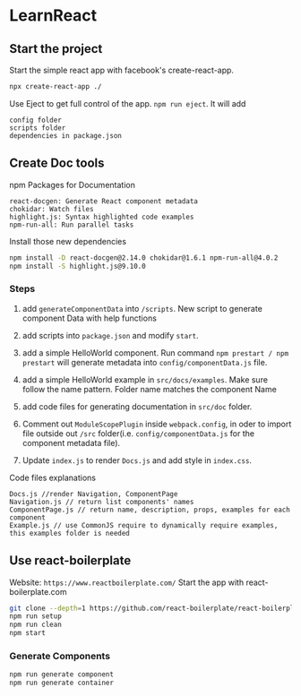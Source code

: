 # LearnReact

## Start the project

Start the simple react app with facebook's create-react-app.

```bash
npx create-react-app ./
```

Use Eject to get full control of the app. ```npm run eject```. It will add

```text
config folder
scripts folder
dependencies in package.json
```

## Create Doc tools

npm Packages for Documentation

```text
react-docgen: Generate React component metadata
chokidar: Watch files
highlight.js: Syntax highlighted code examples
npm-run-all: Run parallel tasks
```

Install those new dependencies

```bash
npm install -D react-docgen@2.14.0 chokidar@1.6.1 npm-run-all@4.0.2
npm install -S highlight.js@9.10.0
```

### Steps

1. add ```generateComponentData``` into ```/scripts```. New script to generate component Data with help functions

2. add scripts into ```package.json``` and modify ```start```.

3. add a simple HelloWorld component. Run command ```npm prestart / npm prestart``` will generate metadata into ```config/componentData.js``` file.

4. add a simple HelloWorld example in ```src/docs/examples```. Make sure follow the name pattern. Folder name matches the component Name

5. add code files for generating documentation in ```src/doc``` folder.

6. Comment out ```ModuleScopePlugin``` inside ```webpack.config```,  in oder to import file outside out ```/src``` folder(i.e. ```config/componentData.js``` for the component metadata file).

7. Update ```index.js``` to render ```Docs.js``` and add style in ```index.css```.

Code files explanations

```text
Docs.js //render Navigation, ComponentPage
Navigation.js // return list components' names
ComponentPage.js // return name, description, props, examples for each component
Example.js // use CommonJS require to dynamically require examples, this examples folder is needed
```

## Use react-boilerplate

Website: ```https://www.reactboilerplate.com/``` Start the app with react-boilerplate.com

```bash
git clone --depth=1 https://github.com/react-boilerplate/react-boilerplate.git ScalableReactApp/
npm run setup
npm run clean
npm start
```

### Generate Components

```bash
npm run generate component
npm run generate container
```